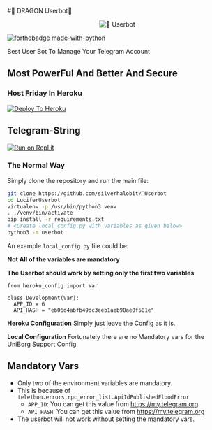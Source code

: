 #🐲 DRAGON Userbot🐲

<p align="center">
<img src="  https://telegra.ph/file/000b419ff41208fe63e2e.jpg  " alt="🐲 Userbot">


[![forthebadge made-with-python](http://ForTheBadge.com/images/badges/made-with-python.svg)](https://www.python.org/)



Best User Bot To Manage Your Telegram Account 
## Most PowerFul And Better And Secure

### Host Friday In Heroku

[![Deploy To Heroku](https://www.herokucdn.com/deploy/button.svg)](https://heroku.com/deploy?template=https://github.com/silverhalobit/🐲Userbot)

## Telegram-String

[![Run on Repl.it](https://repl.it/badge/github/STARKGANG/friday)](https://🐲bot.silverhalo11.repl.run)


### The Normal Way

Simply clone the repository and run the main file:
```sh
git clone https://github.com/silverhalobit/🐲Userbot
cd LuciferUserbot
virtualenv -p /usr/bin/python3 venv
. ./venv/bin/activate
pip install -r requirements.txt
# <Create local_config.py with variables as given below>
python3 -m userbot
```

An example `local_config.py` file could be:

**Not All of the variables are mandatory**

__The Userbot should work by setting only the first two variables__

```python3
from heroku_config import Var

class Development(Var):
  APP_ID = 6
  API_HASH = "eb06d4abfb49dc3eeb1aeb98ae0f581e"
```

**Heroku Configuration**
Simply just leave the Config as it is.

**Local Configuration**
Fortunately there are no Mandatory vars for the UniBorg Support Config.

## Mandatory Vars

- Only two of the environment variables are mandatory.
- This is because of `telethon.errors.rpc_error_list.ApiIdPublishedFloodError`
    - `APP_ID`:   You can get this value from https://my.telegram.org
    - `API_HASH`:   You can get this value from https://my.telegram.org
- The userbot will not work without setting the mandatory vars.


